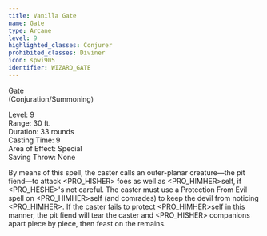 ```yaml
---
title: Vanilla Gate
name: Gate
type: Arcane
level: 9
highlighted_classes: Conjurer
prohibited_classes: Diviner
icon: spwi905
identifier: WIZARD_GATE
---
```

Gate  
(Conjuration/Summoning)   
  
Level: 9  
Range: 30 ft.  
Duration: 33 rounds  
Casting Time: 9  
Area of Effect: Special   
Saving Throw: None   
  
By means of this spell, the caster calls an outer-planar creature—the pit fiend—to attack &lt;PRO_HISHER&gt; foes as well as &lt;PRO_HIMHER&gt;self, if &lt;PRO_HESHE&gt;'s not careful. The caster must use a Protection From Evil spell on &lt;PRO_HIMHER&gt;self (and comrades) to keep the devil from noticing &lt;PRO_HIMHER&gt;. If the caster fails to protect &lt;PRO_HIMHER&gt;self in this manner, the pit fiend will tear the caster and &lt;PRO_HISHER&gt; companions apart piece by piece, then feast on the remains.  
